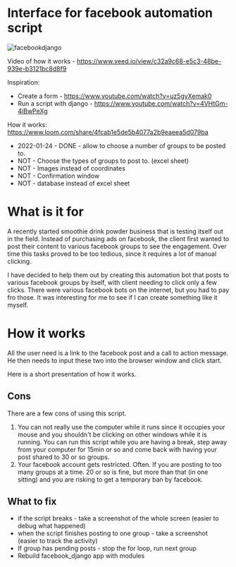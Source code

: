 # Interface for facebook automation script

![facebookdjango](https://user-images.githubusercontent.com/78803192/187250424-127158d9-03fc-4f25-8696-aea74e4cc73c.png)

Video of how it works - https://www.veed.io/view/c32a9c68-e5c3-48be-939e-b3121bc8d8f9

Inspiration:
* Create a form - https://www.youtube.com/watch?v=uz5gyXemak0
* Run a script with django - https://www.youtube.com/watch?v=4VHtGm-4iBwPeXg

How it works: https://www.loom.com/share/4fcab1e5de5b4077a2b9eaeea5d079ba

* 2022-01-24 - DONE - allow to choose a number of groups to be posted to.
* NOT - Choose the types of groups to post to. (excel sheet)
* NOT - Images instead of coordinates
* NOT - Confirmation window
* NOT - database instead of excel sheet

# What is it for

A recently started smoothie drink powder business that is testing
itself out in the field. Instead of purchasing ads on facebook, the
client first wanted to post their content to various facebook groups
to see the engagement. Over time this tasks proved to be too tedious,
since it requires a lot of manual clicking.

I have decided to help them out by creating this automation bot that
posts to various facebook groups by itself, with client needing to
click only a few clicks. There were various facebook bots on the
internet, but you had to pay fro those. It was interesting for me to
see if I can create something like it myself.

#  How it works

All the user need is a link to the facebook post and a call to action
message. He then needs to input these two into the browser window and
click start.

Here is a short presentation of how it works.

##  Cons

There are a few cons of using this script.
1. You can not really use the computer while it runs since it occupies
   your mouse and you shouldn't be clicking on other windows while it
   is running. You can run this script while you are having a break,
   step away from your computer for 15min or so and come back with
   having your post shared to 30 or so groups.
2. Your facebook account gets restricted. Often. If you are posting to
   too many groups at a time. 20 or so is fine, but more than that (in
   one sitting) and you are risking to get a temporary ban by
   facebook.

## What to fix

- if the script breaks - take a screenshot of the whole screen (easier
  to debug what happened)
- when the script finishes posting to one group - take a screenshot
  (easier to track the activity)
- If group has pending posts - stop the for loop, run next group
- Rebuild facebook_django app with modules
